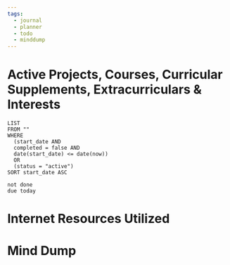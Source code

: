 ```yaml
---
tags:
  - journal
  - planner
  - todo
  - minddump
---
```


# Active Projects, Courses, Curricular Supplements, Extracurriculars & Interests
```dataview
LIST
FROM ""
WHERE 
  (start_date AND
  completed = false AND
  date(start_date) <= date(now))
  OR
  (status = "active")
SORT start_date ASC
```

```tasks
not done
due today
```

# Internet Resources Utilized

# Mind Dump